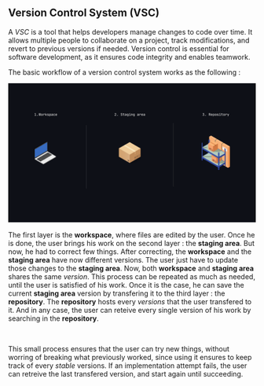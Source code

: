 ## Version Control System (VSC)

A *VSC* is a tool that helps developers manage changes to code over time. It allows multiple people to collaborate on a project, track modifications, and revert to previous versions if needed. Version control is essential for software development, as it ensures code integrity and enables teamwork.

The basic workflow of a version control system works as the following : 

<img src="./img/Workspace.png">

The first layer is the **workspace**, where files are edited by the user. Once he is done, the user brings his work on the second layer : the **staging area**. But now, he had to correct few things. After correcting, the **workspace** and the **staging area** have now different versions. The user just have to update those changes to the **staging area**. Now, both **workspace** and **staging area** shares the same *version*. This process can be repeated as much as needed, until the user is satisfied of his work. Once it is the case, he can save the current **staging area** version by transfering it to the third layer : the **repository**. The **repository** hosts every *versions* that the user transfered to it. And in any case, the user can reteive every single version of his work by searching in the **repository**.

<br>

This small process ensures that the user can try new things, without worring of breaking what previously worked, since using it ensures to keep track of every *stable* versions. If an implementation attempt fails, the user can retreive the last transfered version, and start again until succeeding.